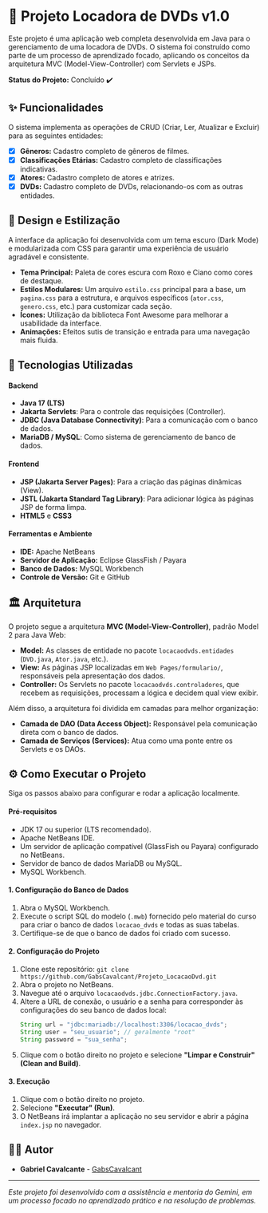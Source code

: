 # 📀 Projeto Locadora de DVDs v1.0

Este projeto é uma aplicação web completa desenvolvida em Java para o gerenciamento de uma locadora de DVDs. O sistema foi construído como parte de um processo de aprendizado focado, aplicando os conceitos da arquitetura MVC (Model-View-Controller) com Servlets e JSPs.

**Status do Projeto:** Concluído ✔️

## ✨ Funcionalidades

O sistema implementa as operações de CRUD (Criar, Ler, Atualizar e Excluir) para as seguintes entidades:

* [x] **Gêneros:** Cadastro completo de gêneros de filmes.
* [x] **Classificações Etárias:** Cadastro completo de classificações indicativas.
* [x] **Atores:** Cadastro completo de atores e atrizes.
* [x] **DVDs:** Cadastro completo de DVDs, relacionando-os com as outras entidades.

## 🎨 Design e Estilização

A interface da aplicação foi desenvolvida com um tema escuro (Dark Mode) e modularizada com CSS para garantir uma experiência de usuário agradável e consistente.

* **Tema Principal:** Paleta de cores escura com Roxo e Ciano como cores de destaque.
* **Estilos Modulares:** Um arquivo `estilo.css` principal para a base, um `pagina.css` para a estrutura, e arquivos específicos (`ator.css`, `genero.css`, etc.) para customizar cada seção.
* **Ícones:** Utilização da biblioteca Font Awesome para melhorar a usabilidade da interface.
* **Animações:** Efeitos sutis de transição e entrada para uma navegação mais fluida.

## 🚀 Tecnologias Utilizadas

#### Backend
* **Java 17 (LTS)**
* **Jakarta Servlets**: Para o controle das requisições (Controller).
* **JDBC (Java Database Connectivity)**: Para a comunicação com o banco de dados.
* **MariaDB / MySQL**: Como sistema de gerenciamento de banco de dados.

#### Frontend
* **JSP (Jakarta Server Pages)**: Para a criação das páginas dinâmicas (View).
* **JSTL (Jakarta Standard Tag Library)**: Para adicionar lógica às páginas JSP de forma limpa.
* **HTML5** e **CSS3**

#### Ferramentas e Ambiente
* **IDE:** Apache NetBeans
* **Servidor de Aplicação:** Eclipse GlassFish / Payara
* **Banco de Dados:** MySQL Workbench
* **Controle de Versão:** Git e GitHub

## 🏛️ Arquitetura

O projeto segue a arquitetura **MVC (Model-View-Controller)**, padrão Model 2 para Java Web:

* **Model:** As classes de entidade no pacote `locacaodvds.entidades` (`DVD.java`, `Ator.java`, etc.).
* **View:** As páginas JSP localizadas em `Web Pages/formulario/`, responsáveis pela apresentação dos dados.
* **Controller:** Os Servlets no pacote `locacaodvds.controladores`, que recebem as requisições, processam a lógica e decidem qual view exibir.

Além disso, a arquitetura foi dividida em camadas para melhor organização:
* **Camada de DAO (Data Access Object):** Responsável pela comunicação direta com o banco de dados.
* **Camada de Serviços (Services):** Atua como uma ponte entre os Servlets e os DAOs.

## ⚙️ Como Executar o Projeto

Siga os passos abaixo para configurar e rodar a aplicação localmente.

#### Pré-requisitos
* JDK 17 ou superior (LTS recomendado).
* Apache NetBeans IDE.
* Um servidor de aplicação compatível (GlassFish ou Payara) configurado no NetBeans.
* Servidor de banco de dados MariaDB ou MySQL.
* MySQL Workbench.

#### 1. Configuração do Banco de Dados
1.  Abra o MySQL Workbench.
2.  Execute o script SQL do modelo (`.mwb`) fornecido pelo material do curso para criar o banco de dados `locacao_dvds` e todas as suas tabelas.
3.  Certifique-se de que o banco de dados foi criado com sucesso.

#### 2. Configuração do Projeto
1.  Clone este repositório: `git clone https://github.com/GabsCavalcant/Projeto_LocacaoDvd.git`
2.  Abra o projeto no NetBeans.
3.  Navegue até o arquivo `locacaodvds.jdbc.ConnectionFactory.java`.
4.  Altere a URL de conexão, o usuário e a senha para corresponder às configurações do seu banco de dados local:
    ```java
    String url = "jdbc:mariadb://localhost:3306/locacao_dvds";
    String user = "seu_usuario"; // geralmente "root"
    String password = "sua_senha";
    ```
5.  Clique com o botão direito no projeto e selecione **"Limpar e Construir" (Clean and Build)**.

#### 3. Execução
1.  Clique com o botão direito no projeto.
2.  Selecione **"Executar" (Run)**.
3.  O NetBeans irá implantar a aplicação no seu servidor e abrir a página `index.jsp` no navegador.

## 👨‍💻 Autor

* **Gabriel Cavalcante** - [GabsCavalcant](https://github.com/GabsCavalcant)

---
*Este projeto foi desenvolvido com a assistência e mentoria do Gemini, em um processo focado no aprendizado prático e na resolução de problemas.*
